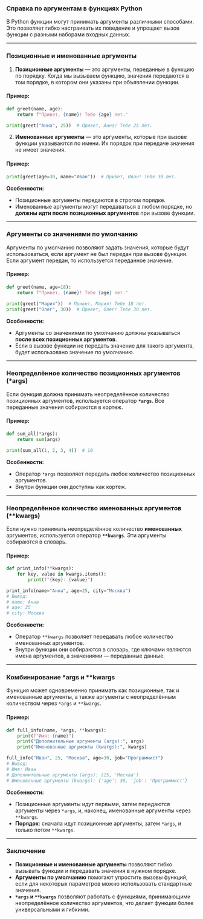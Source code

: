 ### Справка по аргументам в функциях Python

В Python функции могут принимать аргументы различными способами. Это позволяет гибко настраивать их поведение и упрощает вызов функции с разными наборами входных данных.

---

### Позиционные и именованные аргументы

1. **Позиционные аргументы** — это аргументы, переданные в функцию по порядку. Когда мы вызываем функцию, значения передаются в том порядке, в котором они указаны при объявлении функции.

#### Пример:
```python
def greet(name, age):
    return f"Привет, {name}! Тебе {age} лет."

print(greet("Анна", 25))  # Привет, Анна! Тебе 25 лет.
```

2. **Именованные аргументы** — это аргументы, которые при вызове функции указываются по имени. Их порядок при передаче значения не имеет значения.

#### Пример:
```python
print(greet(age=30, name="Иван"))  # Привет, Иван! Тебе 30 лет.
```

**Особенности:**
- Позиционные аргументы передаются в строгом порядке.
- Именованные аргументы могут передаваться в любом порядке, но **должны идти после позиционных аргументов** при вызове функции.

---

### Аргументы со значениями по умолчанию

Аргументы по умолчанию позволяют задать значения, которые будут использоваться, если аргумент не был передан при вызове функции. Если аргумент передан, то используется переданное значение.

#### Пример:
```python
def greet(name, age=18):
    return f"Привет, {name}! Тебе {age} лет."

print(greet("Мария"))  # Привет, Мария! Тебе 18 лет.
print(greet("Олег", 30))  # Привет, Олег! Тебе 30 лет.
```

**Особенности:**
- Аргументы со значениями по умолчанию должны указываться **после всех позиционных аргументов**. 
- Если в вызове функции не передать значение для такого аргумента, будет использовано значение по умолчанию.

---

### Неопределённое количество позиционных аргументов (*args)

Если функция должна принимать неопределённое количество позиционных аргументов, используется оператор **`*args`**. Все переданные значения собираются в кортеж.

#### Пример:
```python
def sum_all(*args):
    return sum(args)

print(sum_all(1, 2, 3, 4))  # 10
```

**Особенности:**
- Оператор `*args` позволяет передать любое количество позиционных аргументов.
- Внутри функции они доступны как кортеж.

---

### Неопределённое количество именованных аргументов (**kwargs)

Если нужно принимать неопределённое количество **именованных** аргументов, используется оператор **`**kwargs`**. Эти аргументы собираются в словарь.

#### Пример:
```python
def print_info(**kwargs):
    for key, value in kwargs.items():
        print(f"{key}: {value}")

print_info(name="Анна", age=25, city="Москва")
# Вывод:
# name: Анна
# age: 25
# city: Москва
```

**Особенности:**
- Оператор `**kwargs` позволяет передавать любое количество именованных аргументов.
- Внутри функции они собираются в словарь, где ключами являются имена аргументов, а значениями — переданные данные.

---

### Комбинирование *args и **kwargs

Функция может одновременно принимать как позиционные, так и именованные аргументы, а также аргументы с неопределённым количеством через `*args` и `**kwargs`.

#### Пример:
```python
def full_info(name, *args, **kwargs):
    print(f"Имя: {name}")
    print("Дополнительные аргументы (args):", args)
    print("Именованные аргументы (kwargs):", kwargs)

full_info("Иван", 25, "Москва", age=30, job="Программист")
# Вывод:
# Имя: Иван
# Дополнительные аргументы (args): (25, 'Москва')
# Именованные аргументы (kwargs): {'age': 30, 'job': 'Программист'}
```

**Особенности:**
- Позиционные аргументы идут первыми, затем передаются аргументы через `*args`, и, наконец, именованные аргументы через `**kwargs`.
- **Порядок**: сначала идут позиционные аргументы, затем `*args`, и только потом `**kwargs`.

---

### Заключение

- **Позиционные и именованные аргументы** позволяют гибко вызывать функции и передавать значения в нужном порядке.
- **Аргументы по умолчанию** помогают упростить вызовы функций, если для некоторых параметров можно использовать стандартные значения.
- **`*args` и `**kwargs`** позволяют работать с функциями, принимающими неопределённое количество аргументов, что делает функции более универсальными и гибкими.